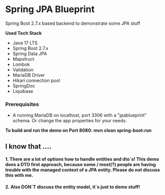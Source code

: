 # Spring JPA Blueprint

Spring Boot 2.7.x based backend to demonstrate some JPA stuff

**Used Tech Stack**
- Java 17 LTS
- Spring Boot 2.7.x
- Spring Data JPA
- Mapstruct
- Lombok
- Validation
- MariaDB Driver
- Hikari connection pool
- SpringDoc
- Liquibase

### Prerequisites
- A running MariaDB on localhost, port 3306 with a "jpablueprint" schema. Or change the app properties for your needs.

**To build and run the demo on Port 8080: mvn clean spring-boot:run**

## I know that ....
#### 1. There are a lot of options how to handle entities and dto´s! This demo does a DTO first approach, because some / most(?) people are having trouble with the managed context of a JPA entity. Please do not discuss this with me.
#### 2. Also DON´T discuss the entity model, it´s just to demo stuff!

